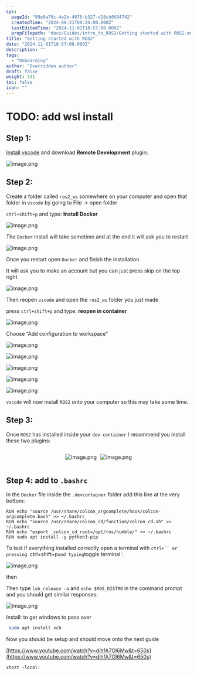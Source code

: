 ```yaml
---
sys:
  pageId: "89e0a78c-4e2b-4070-b327-d28cb0694742"
  createdTime: "2024-08-21T00:24:00.000Z"
  lastEditedTime: "2024-11-01T18:57:00.000Z"
  propFilepath: "docs/Guides/intro_to_ROS2/Getting started with ROS2.md"
title: "Getting started with ROS2"
date: "2024-11-01T18:57:00.000Z"
description: ""
tags:
  - "Onboarding"
author: "Overridden author"
draft: false
weight: 141
toc: false
icon: ""
---
```


# TODO: add wsl install

## Step 1:

[Install vscode](https://code.visualstudio.com/download) and download **Remote Development** plugin:

![image.png](https://prod-files-secure.s3.us-west-2.amazonaws.com/d518164a-d88e-44d1-a4ee-3adb3bd8bce0/efb52993-1881-4a40-b95e-6f020334f022/image.png?X-Amz-Algorithm=AWS4-HMAC-SHA256&X-Amz-Content-Sha256=UNSIGNED-PAYLOAD&X-Amz-Credential=ASIAZI2LB466S2S5LVRR%2F20250502%2Fus-west-2%2Fs3%2Faws4_request&X-Amz-Date=20250502T181146Z&X-Amz-Expires=3600&X-Amz-Security-Token=IQoJb3JpZ2luX2VjEEEaCXVzLXdlc3QtMiJIMEYCIQCwdlcCPTI1T8s1AQjv91H%2BkFOIO4e5bvS5NKovcBig2wIhANhUT0ziFlcgpsfleSe0Y0PXKXnm9PG%2FHZ19Z%2FfnJyvpKogECNr%2F%2F%2F%2F%2F%2F%2F%2F%2F%2FwEQABoMNjM3NDIzMTgzODA1IgxhcncHNNekzHp640gq3AOxkzpojRNsPkgtVj3gUVGVw55HtjUyRomEHqvG79uDgChPoTYOvFw25UGaizEtXL%2BC3JB0hQUzYNWu6dqU96Y3NbpieFHX1Nvo%2FnCWKexdx1VLLZBOV3NFJ53HwVS56zqPYu9IJalnk977uK3ABUCdvhq4mWxLMLeTjtbZrGpBchAiHUD4oVnhyLe2RW7NScFai%2BofK6sgLy7rEyzxH%2FyEW47r8vFYnRgWUgLxIhbAVSRWTSZocq%2BGVU9eFoU3bF%2FA%2B1%2FIMqQUch7IvM39pICK9QG2RZ4phTEzD%2BRBYFD1zEP5utDwO42Uhm7Iee55qo6ZWGyodQ%2BpEttqspHom2MQeVpYZrrS2Uo3nzch02vk4K%2FXNQ8riTpwespFcSKTpl0VWsLm3Q408XVdVXi6Yh8juey9qqsoxkTqFpEcaNKNTohMDyHeej2n%2Fbj%2BZa307StCQPc37AkCnTCkP36buUP5kS8QRSOf8BeT1HFSYSnqkbrUSpyk8R1NYe4UaYp9IctrodzuQ%2FGtQsNjeOwSakz%2BLY0KPNy%2FX4o%2FIC0YZB6AtkNy05euLg1wtdmF0bBHhKzfVoGx0S%2BE1lhZpGPY%2FrwM1%2BdzaNMtM05qfEgijIuq4pmx6YB9Ev9LoQI7zTDt5NPABjqkAaIb%2F8naZi49tFZ5NnoYmAF08F55lBvt3BpBgAfrenkGjNnNb5Fig7t1iy48sflpUcF7uWfOxcv4xmN3znYwI22lKo7mY4UDnNiF%2FLYDA3JUMXZJSSEdwbcQk0ejZ6vSE2%2FhCvxs4CMgA5Lxbu6k%2Fmz4h%2FWBI8f39bz6lMRDcUMFu7OpFTC%2BERdFwvjWzZf%2FQyoT0KRsl3K54VhmnHKBMFJbI%2FYH&X-Amz-Signature=d1a188c29eec2dfbdc954793f350fd6a02489f66a6648e7a3f519415a3e8d648&X-Amz-SignedHeaders=host&x-id=GetObject)

## Step 2:

Create a folder called `ros2_ws` somewhere on your computer and open that folder in `vscode` by going to File → open folder 

`ctrl+shift+p` and type: **Install Docker**

![image.png](https://prod-files-secure.s3.us-west-2.amazonaws.com/d518164a-d88e-44d1-a4ee-3adb3bd8bce0/2269dc0e-1cd5-47ff-bceb-c04ad9b2eab0/image.png?X-Amz-Algorithm=AWS4-HMAC-SHA256&X-Amz-Content-Sha256=UNSIGNED-PAYLOAD&X-Amz-Credential=ASIAZI2LB466S2S5LVRR%2F20250502%2Fus-west-2%2Fs3%2Faws4_request&X-Amz-Date=20250502T181146Z&X-Amz-Expires=3600&X-Amz-Security-Token=IQoJb3JpZ2luX2VjEEEaCXVzLXdlc3QtMiJIMEYCIQCwdlcCPTI1T8s1AQjv91H%2BkFOIO4e5bvS5NKovcBig2wIhANhUT0ziFlcgpsfleSe0Y0PXKXnm9PG%2FHZ19Z%2FfnJyvpKogECNr%2F%2F%2F%2F%2F%2F%2F%2F%2F%2FwEQABoMNjM3NDIzMTgzODA1IgxhcncHNNekzHp640gq3AOxkzpojRNsPkgtVj3gUVGVw55HtjUyRomEHqvG79uDgChPoTYOvFw25UGaizEtXL%2BC3JB0hQUzYNWu6dqU96Y3NbpieFHX1Nvo%2FnCWKexdx1VLLZBOV3NFJ53HwVS56zqPYu9IJalnk977uK3ABUCdvhq4mWxLMLeTjtbZrGpBchAiHUD4oVnhyLe2RW7NScFai%2BofK6sgLy7rEyzxH%2FyEW47r8vFYnRgWUgLxIhbAVSRWTSZocq%2BGVU9eFoU3bF%2FA%2B1%2FIMqQUch7IvM39pICK9QG2RZ4phTEzD%2BRBYFD1zEP5utDwO42Uhm7Iee55qo6ZWGyodQ%2BpEttqspHom2MQeVpYZrrS2Uo3nzch02vk4K%2FXNQ8riTpwespFcSKTpl0VWsLm3Q408XVdVXi6Yh8juey9qqsoxkTqFpEcaNKNTohMDyHeej2n%2Fbj%2BZa307StCQPc37AkCnTCkP36buUP5kS8QRSOf8BeT1HFSYSnqkbrUSpyk8R1NYe4UaYp9IctrodzuQ%2FGtQsNjeOwSakz%2BLY0KPNy%2FX4o%2FIC0YZB6AtkNy05euLg1wtdmF0bBHhKzfVoGx0S%2BE1lhZpGPY%2FrwM1%2BdzaNMtM05qfEgijIuq4pmx6YB9Ev9LoQI7zTDt5NPABjqkAaIb%2F8naZi49tFZ5NnoYmAF08F55lBvt3BpBgAfrenkGjNnNb5Fig7t1iy48sflpUcF7uWfOxcv4xmN3znYwI22lKo7mY4UDnNiF%2FLYDA3JUMXZJSSEdwbcQk0ejZ6vSE2%2FhCvxs4CMgA5Lxbu6k%2Fmz4h%2FWBI8f39bz6lMRDcUMFu7OpFTC%2BERdFwvjWzZf%2FQyoT0KRsl3K54VhmnHKBMFJbI%2FYH&X-Amz-Signature=4073e16f23818b21de81043549dcee7d87d40156e241307e02166035c5acbd31&X-Amz-SignedHeaders=host&x-id=GetObject)

The `Docker` install will take sometime and at the end it will ask you to restart

![image.png](https://prod-files-secure.s3.us-west-2.amazonaws.com/d518164a-d88e-44d1-a4ee-3adb3bd8bce0/ed233f78-be33-4b1f-b89c-9c346c0e961e/image.png?X-Amz-Algorithm=AWS4-HMAC-SHA256&X-Amz-Content-Sha256=UNSIGNED-PAYLOAD&X-Amz-Credential=ASIAZI2LB466S2S5LVRR%2F20250502%2Fus-west-2%2Fs3%2Faws4_request&X-Amz-Date=20250502T181146Z&X-Amz-Expires=3600&X-Amz-Security-Token=IQoJb3JpZ2luX2VjEEEaCXVzLXdlc3QtMiJIMEYCIQCwdlcCPTI1T8s1AQjv91H%2BkFOIO4e5bvS5NKovcBig2wIhANhUT0ziFlcgpsfleSe0Y0PXKXnm9PG%2FHZ19Z%2FfnJyvpKogECNr%2F%2F%2F%2F%2F%2F%2F%2F%2F%2FwEQABoMNjM3NDIzMTgzODA1IgxhcncHNNekzHp640gq3AOxkzpojRNsPkgtVj3gUVGVw55HtjUyRomEHqvG79uDgChPoTYOvFw25UGaizEtXL%2BC3JB0hQUzYNWu6dqU96Y3NbpieFHX1Nvo%2FnCWKexdx1VLLZBOV3NFJ53HwVS56zqPYu9IJalnk977uK3ABUCdvhq4mWxLMLeTjtbZrGpBchAiHUD4oVnhyLe2RW7NScFai%2BofK6sgLy7rEyzxH%2FyEW47r8vFYnRgWUgLxIhbAVSRWTSZocq%2BGVU9eFoU3bF%2FA%2B1%2FIMqQUch7IvM39pICK9QG2RZ4phTEzD%2BRBYFD1zEP5utDwO42Uhm7Iee55qo6ZWGyodQ%2BpEttqspHom2MQeVpYZrrS2Uo3nzch02vk4K%2FXNQ8riTpwespFcSKTpl0VWsLm3Q408XVdVXi6Yh8juey9qqsoxkTqFpEcaNKNTohMDyHeej2n%2Fbj%2BZa307StCQPc37AkCnTCkP36buUP5kS8QRSOf8BeT1HFSYSnqkbrUSpyk8R1NYe4UaYp9IctrodzuQ%2FGtQsNjeOwSakz%2BLY0KPNy%2FX4o%2FIC0YZB6AtkNy05euLg1wtdmF0bBHhKzfVoGx0S%2BE1lhZpGPY%2FrwM1%2BdzaNMtM05qfEgijIuq4pmx6YB9Ev9LoQI7zTDt5NPABjqkAaIb%2F8naZi49tFZ5NnoYmAF08F55lBvt3BpBgAfrenkGjNnNb5Fig7t1iy48sflpUcF7uWfOxcv4xmN3znYwI22lKo7mY4UDnNiF%2FLYDA3JUMXZJSSEdwbcQk0ejZ6vSE2%2FhCvxs4CMgA5Lxbu6k%2Fmz4h%2FWBI8f39bz6lMRDcUMFu7OpFTC%2BERdFwvjWzZf%2FQyoT0KRsl3K54VhmnHKBMFJbI%2FYH&X-Amz-Signature=b2495519c824a4648f270c73678c4a1f81b8d802782c6fd21b907a5c7753c740&X-Amz-SignedHeaders=host&x-id=GetObject)

Once you restart open `Docker` and finish the installation

It will ask you to make an account but you can just press skip on the top right

![image.png](https://prod-files-secure.s3.us-west-2.amazonaws.com/d518164a-d88e-44d1-a4ee-3adb3bd8bce0/21010ad9-1659-4fd9-9f59-9932a09b2a3d/image.png?X-Amz-Algorithm=AWS4-HMAC-SHA256&X-Amz-Content-Sha256=UNSIGNED-PAYLOAD&X-Amz-Credential=ASIAZI2LB466S2S5LVRR%2F20250502%2Fus-west-2%2Fs3%2Faws4_request&X-Amz-Date=20250502T181146Z&X-Amz-Expires=3600&X-Amz-Security-Token=IQoJb3JpZ2luX2VjEEEaCXVzLXdlc3QtMiJIMEYCIQCwdlcCPTI1T8s1AQjv91H%2BkFOIO4e5bvS5NKovcBig2wIhANhUT0ziFlcgpsfleSe0Y0PXKXnm9PG%2FHZ19Z%2FfnJyvpKogECNr%2F%2F%2F%2F%2F%2F%2F%2F%2F%2FwEQABoMNjM3NDIzMTgzODA1IgxhcncHNNekzHp640gq3AOxkzpojRNsPkgtVj3gUVGVw55HtjUyRomEHqvG79uDgChPoTYOvFw25UGaizEtXL%2BC3JB0hQUzYNWu6dqU96Y3NbpieFHX1Nvo%2FnCWKexdx1VLLZBOV3NFJ53HwVS56zqPYu9IJalnk977uK3ABUCdvhq4mWxLMLeTjtbZrGpBchAiHUD4oVnhyLe2RW7NScFai%2BofK6sgLy7rEyzxH%2FyEW47r8vFYnRgWUgLxIhbAVSRWTSZocq%2BGVU9eFoU3bF%2FA%2B1%2FIMqQUch7IvM39pICK9QG2RZ4phTEzD%2BRBYFD1zEP5utDwO42Uhm7Iee55qo6ZWGyodQ%2BpEttqspHom2MQeVpYZrrS2Uo3nzch02vk4K%2FXNQ8riTpwespFcSKTpl0VWsLm3Q408XVdVXi6Yh8juey9qqsoxkTqFpEcaNKNTohMDyHeej2n%2Fbj%2BZa307StCQPc37AkCnTCkP36buUP5kS8QRSOf8BeT1HFSYSnqkbrUSpyk8R1NYe4UaYp9IctrodzuQ%2FGtQsNjeOwSakz%2BLY0KPNy%2FX4o%2FIC0YZB6AtkNy05euLg1wtdmF0bBHhKzfVoGx0S%2BE1lhZpGPY%2FrwM1%2BdzaNMtM05qfEgijIuq4pmx6YB9Ev9LoQI7zTDt5NPABjqkAaIb%2F8naZi49tFZ5NnoYmAF08F55lBvt3BpBgAfrenkGjNnNb5Fig7t1iy48sflpUcF7uWfOxcv4xmN3znYwI22lKo7mY4UDnNiF%2FLYDA3JUMXZJSSEdwbcQk0ejZ6vSE2%2FhCvxs4CMgA5Lxbu6k%2Fmz4h%2FWBI8f39bz6lMRDcUMFu7OpFTC%2BERdFwvjWzZf%2FQyoT0KRsl3K54VhmnHKBMFJbI%2FYH&X-Amz-Signature=1d9320d28c8225ca3bcb7dc014b5122cba42f0256c4a28edc1bd85e2ef4293d7&X-Amz-SignedHeaders=host&x-id=GetObject)

Then reopen `vscode` and open the `ros2_ws` folder you just made

press `ctrl+shift+p` and type: **reopen in container**

![image.png](https://prod-files-secure.s3.us-west-2.amazonaws.com/d518164a-d88e-44d1-a4ee-3adb3bd8bce0/4e93b8c2-41ad-488c-8095-c74205196118/image.png?X-Amz-Algorithm=AWS4-HMAC-SHA256&X-Amz-Content-Sha256=UNSIGNED-PAYLOAD&X-Amz-Credential=ASIAZI2LB466S2S5LVRR%2F20250502%2Fus-west-2%2Fs3%2Faws4_request&X-Amz-Date=20250502T181146Z&X-Amz-Expires=3600&X-Amz-Security-Token=IQoJb3JpZ2luX2VjEEEaCXVzLXdlc3QtMiJIMEYCIQCwdlcCPTI1T8s1AQjv91H%2BkFOIO4e5bvS5NKovcBig2wIhANhUT0ziFlcgpsfleSe0Y0PXKXnm9PG%2FHZ19Z%2FfnJyvpKogECNr%2F%2F%2F%2F%2F%2F%2F%2F%2F%2FwEQABoMNjM3NDIzMTgzODA1IgxhcncHNNekzHp640gq3AOxkzpojRNsPkgtVj3gUVGVw55HtjUyRomEHqvG79uDgChPoTYOvFw25UGaizEtXL%2BC3JB0hQUzYNWu6dqU96Y3NbpieFHX1Nvo%2FnCWKexdx1VLLZBOV3NFJ53HwVS56zqPYu9IJalnk977uK3ABUCdvhq4mWxLMLeTjtbZrGpBchAiHUD4oVnhyLe2RW7NScFai%2BofK6sgLy7rEyzxH%2FyEW47r8vFYnRgWUgLxIhbAVSRWTSZocq%2BGVU9eFoU3bF%2FA%2B1%2FIMqQUch7IvM39pICK9QG2RZ4phTEzD%2BRBYFD1zEP5utDwO42Uhm7Iee55qo6ZWGyodQ%2BpEttqspHom2MQeVpYZrrS2Uo3nzch02vk4K%2FXNQ8riTpwespFcSKTpl0VWsLm3Q408XVdVXi6Yh8juey9qqsoxkTqFpEcaNKNTohMDyHeej2n%2Fbj%2BZa307StCQPc37AkCnTCkP36buUP5kS8QRSOf8BeT1HFSYSnqkbrUSpyk8R1NYe4UaYp9IctrodzuQ%2FGtQsNjeOwSakz%2BLY0KPNy%2FX4o%2FIC0YZB6AtkNy05euLg1wtdmF0bBHhKzfVoGx0S%2BE1lhZpGPY%2FrwM1%2BdzaNMtM05qfEgijIuq4pmx6YB9Ev9LoQI7zTDt5NPABjqkAaIb%2F8naZi49tFZ5NnoYmAF08F55lBvt3BpBgAfrenkGjNnNb5Fig7t1iy48sflpUcF7uWfOxcv4xmN3znYwI22lKo7mY4UDnNiF%2FLYDA3JUMXZJSSEdwbcQk0ejZ6vSE2%2FhCvxs4CMgA5Lxbu6k%2Fmz4h%2FWBI8f39bz6lMRDcUMFu7OpFTC%2BERdFwvjWzZf%2FQyoT0KRsl3K54VhmnHKBMFJbI%2FYH&X-Amz-Signature=87065da4916688939e736f4ad9970df92ac231c70c9b290a4731f224d8f0b110&X-Amz-SignedHeaders=host&x-id=GetObject)

Choose “Add configuration to workspace”

![image.png](https://prod-files-secure.s3.us-west-2.amazonaws.com/d518164a-d88e-44d1-a4ee-3adb3bd8bce0/9560b282-5060-4989-ba37-97e7b2c22476/image.png?X-Amz-Algorithm=AWS4-HMAC-SHA256&X-Amz-Content-Sha256=UNSIGNED-PAYLOAD&X-Amz-Credential=ASIAZI2LB466S2S5LVRR%2F20250502%2Fus-west-2%2Fs3%2Faws4_request&X-Amz-Date=20250502T181146Z&X-Amz-Expires=3600&X-Amz-Security-Token=IQoJb3JpZ2luX2VjEEEaCXVzLXdlc3QtMiJIMEYCIQCwdlcCPTI1T8s1AQjv91H%2BkFOIO4e5bvS5NKovcBig2wIhANhUT0ziFlcgpsfleSe0Y0PXKXnm9PG%2FHZ19Z%2FfnJyvpKogECNr%2F%2F%2F%2F%2F%2F%2F%2F%2F%2FwEQABoMNjM3NDIzMTgzODA1IgxhcncHNNekzHp640gq3AOxkzpojRNsPkgtVj3gUVGVw55HtjUyRomEHqvG79uDgChPoTYOvFw25UGaizEtXL%2BC3JB0hQUzYNWu6dqU96Y3NbpieFHX1Nvo%2FnCWKexdx1VLLZBOV3NFJ53HwVS56zqPYu9IJalnk977uK3ABUCdvhq4mWxLMLeTjtbZrGpBchAiHUD4oVnhyLe2RW7NScFai%2BofK6sgLy7rEyzxH%2FyEW47r8vFYnRgWUgLxIhbAVSRWTSZocq%2BGVU9eFoU3bF%2FA%2B1%2FIMqQUch7IvM39pICK9QG2RZ4phTEzD%2BRBYFD1zEP5utDwO42Uhm7Iee55qo6ZWGyodQ%2BpEttqspHom2MQeVpYZrrS2Uo3nzch02vk4K%2FXNQ8riTpwespFcSKTpl0VWsLm3Q408XVdVXi6Yh8juey9qqsoxkTqFpEcaNKNTohMDyHeej2n%2Fbj%2BZa307StCQPc37AkCnTCkP36buUP5kS8QRSOf8BeT1HFSYSnqkbrUSpyk8R1NYe4UaYp9IctrodzuQ%2FGtQsNjeOwSakz%2BLY0KPNy%2FX4o%2FIC0YZB6AtkNy05euLg1wtdmF0bBHhKzfVoGx0S%2BE1lhZpGPY%2FrwM1%2BdzaNMtM05qfEgijIuq4pmx6YB9Ev9LoQI7zTDt5NPABjqkAaIb%2F8naZi49tFZ5NnoYmAF08F55lBvt3BpBgAfrenkGjNnNb5Fig7t1iy48sflpUcF7uWfOxcv4xmN3znYwI22lKo7mY4UDnNiF%2FLYDA3JUMXZJSSEdwbcQk0ejZ6vSE2%2FhCvxs4CMgA5Lxbu6k%2Fmz4h%2FWBI8f39bz6lMRDcUMFu7OpFTC%2BERdFwvjWzZf%2FQyoT0KRsl3K54VhmnHKBMFJbI%2FYH&X-Amz-Signature=7072df4e32dec90d1132615cda5c6c8762e76471ea3d0d6e9ed12dabe31aff26&X-Amz-SignedHeaders=host&x-id=GetObject)

![image.png](https://prod-files-secure.s3.us-west-2.amazonaws.com/d518164a-d88e-44d1-a4ee-3adb3bd8bce0/2ee63f81-886b-48e8-a553-dc6e5eac99e4/image.png?X-Amz-Algorithm=AWS4-HMAC-SHA256&X-Amz-Content-Sha256=UNSIGNED-PAYLOAD&X-Amz-Credential=ASIAZI2LB466S2S5LVRR%2F20250502%2Fus-west-2%2Fs3%2Faws4_request&X-Amz-Date=20250502T181146Z&X-Amz-Expires=3600&X-Amz-Security-Token=IQoJb3JpZ2luX2VjEEEaCXVzLXdlc3QtMiJIMEYCIQCwdlcCPTI1T8s1AQjv91H%2BkFOIO4e5bvS5NKovcBig2wIhANhUT0ziFlcgpsfleSe0Y0PXKXnm9PG%2FHZ19Z%2FfnJyvpKogECNr%2F%2F%2F%2F%2F%2F%2F%2F%2F%2FwEQABoMNjM3NDIzMTgzODA1IgxhcncHNNekzHp640gq3AOxkzpojRNsPkgtVj3gUVGVw55HtjUyRomEHqvG79uDgChPoTYOvFw25UGaizEtXL%2BC3JB0hQUzYNWu6dqU96Y3NbpieFHX1Nvo%2FnCWKexdx1VLLZBOV3NFJ53HwVS56zqPYu9IJalnk977uK3ABUCdvhq4mWxLMLeTjtbZrGpBchAiHUD4oVnhyLe2RW7NScFai%2BofK6sgLy7rEyzxH%2FyEW47r8vFYnRgWUgLxIhbAVSRWTSZocq%2BGVU9eFoU3bF%2FA%2B1%2FIMqQUch7IvM39pICK9QG2RZ4phTEzD%2BRBYFD1zEP5utDwO42Uhm7Iee55qo6ZWGyodQ%2BpEttqspHom2MQeVpYZrrS2Uo3nzch02vk4K%2FXNQ8riTpwespFcSKTpl0VWsLm3Q408XVdVXi6Yh8juey9qqsoxkTqFpEcaNKNTohMDyHeej2n%2Fbj%2BZa307StCQPc37AkCnTCkP36buUP5kS8QRSOf8BeT1HFSYSnqkbrUSpyk8R1NYe4UaYp9IctrodzuQ%2FGtQsNjeOwSakz%2BLY0KPNy%2FX4o%2FIC0YZB6AtkNy05euLg1wtdmF0bBHhKzfVoGx0S%2BE1lhZpGPY%2FrwM1%2BdzaNMtM05qfEgijIuq4pmx6YB9Ev9LoQI7zTDt5NPABjqkAaIb%2F8naZi49tFZ5NnoYmAF08F55lBvt3BpBgAfrenkGjNnNb5Fig7t1iy48sflpUcF7uWfOxcv4xmN3znYwI22lKo7mY4UDnNiF%2FLYDA3JUMXZJSSEdwbcQk0ejZ6vSE2%2FhCvxs4CMgA5Lxbu6k%2Fmz4h%2FWBI8f39bz6lMRDcUMFu7OpFTC%2BERdFwvjWzZf%2FQyoT0KRsl3K54VhmnHKBMFJbI%2FYH&X-Amz-Signature=55ae6813faa1ec66b3e09dd9f47368ad9f5f1a52e0410b5835c02861b045be2a&X-Amz-SignedHeaders=host&x-id=GetObject)

![image.png](https://prod-files-secure.s3.us-west-2.amazonaws.com/d518164a-d88e-44d1-a4ee-3adb3bd8bce0/ae1580b2-b048-407e-aed9-b584224a7a04/image.png?X-Amz-Algorithm=AWS4-HMAC-SHA256&X-Amz-Content-Sha256=UNSIGNED-PAYLOAD&X-Amz-Credential=ASIAZI2LB466S2S5LVRR%2F20250502%2Fus-west-2%2Fs3%2Faws4_request&X-Amz-Date=20250502T181146Z&X-Amz-Expires=3600&X-Amz-Security-Token=IQoJb3JpZ2luX2VjEEEaCXVzLXdlc3QtMiJIMEYCIQCwdlcCPTI1T8s1AQjv91H%2BkFOIO4e5bvS5NKovcBig2wIhANhUT0ziFlcgpsfleSe0Y0PXKXnm9PG%2FHZ19Z%2FfnJyvpKogECNr%2F%2F%2F%2F%2F%2F%2F%2F%2F%2FwEQABoMNjM3NDIzMTgzODA1IgxhcncHNNekzHp640gq3AOxkzpojRNsPkgtVj3gUVGVw55HtjUyRomEHqvG79uDgChPoTYOvFw25UGaizEtXL%2BC3JB0hQUzYNWu6dqU96Y3NbpieFHX1Nvo%2FnCWKexdx1VLLZBOV3NFJ53HwVS56zqPYu9IJalnk977uK3ABUCdvhq4mWxLMLeTjtbZrGpBchAiHUD4oVnhyLe2RW7NScFai%2BofK6sgLy7rEyzxH%2FyEW47r8vFYnRgWUgLxIhbAVSRWTSZocq%2BGVU9eFoU3bF%2FA%2B1%2FIMqQUch7IvM39pICK9QG2RZ4phTEzD%2BRBYFD1zEP5utDwO42Uhm7Iee55qo6ZWGyodQ%2BpEttqspHom2MQeVpYZrrS2Uo3nzch02vk4K%2FXNQ8riTpwespFcSKTpl0VWsLm3Q408XVdVXi6Yh8juey9qqsoxkTqFpEcaNKNTohMDyHeej2n%2Fbj%2BZa307StCQPc37AkCnTCkP36buUP5kS8QRSOf8BeT1HFSYSnqkbrUSpyk8R1NYe4UaYp9IctrodzuQ%2FGtQsNjeOwSakz%2BLY0KPNy%2FX4o%2FIC0YZB6AtkNy05euLg1wtdmF0bBHhKzfVoGx0S%2BE1lhZpGPY%2FrwM1%2BdzaNMtM05qfEgijIuq4pmx6YB9Ev9LoQI7zTDt5NPABjqkAaIb%2F8naZi49tFZ5NnoYmAF08F55lBvt3BpBgAfrenkGjNnNb5Fig7t1iy48sflpUcF7uWfOxcv4xmN3znYwI22lKo7mY4UDnNiF%2FLYDA3JUMXZJSSEdwbcQk0ejZ6vSE2%2FhCvxs4CMgA5Lxbu6k%2Fmz4h%2FWBI8f39bz6lMRDcUMFu7OpFTC%2BERdFwvjWzZf%2FQyoT0KRsl3K54VhmnHKBMFJbI%2FYH&X-Amz-Signature=af454f63c6bfbf9d47e90c99fa6954df5a04e30a790d9f6537a837c0858e1664&X-Amz-SignedHeaders=host&x-id=GetObject)

![image.png](https://prod-files-secure.s3.us-west-2.amazonaws.com/d518164a-d88e-44d1-a4ee-3adb3bd8bce0/53255b28-f75e-430f-b9e3-c0ac8577e42b/image.png?X-Amz-Algorithm=AWS4-HMAC-SHA256&X-Amz-Content-Sha256=UNSIGNED-PAYLOAD&X-Amz-Credential=ASIAZI2LB466S2S5LVRR%2F20250502%2Fus-west-2%2Fs3%2Faws4_request&X-Amz-Date=20250502T181146Z&X-Amz-Expires=3600&X-Amz-Security-Token=IQoJb3JpZ2luX2VjEEEaCXVzLXdlc3QtMiJIMEYCIQCwdlcCPTI1T8s1AQjv91H%2BkFOIO4e5bvS5NKovcBig2wIhANhUT0ziFlcgpsfleSe0Y0PXKXnm9PG%2FHZ19Z%2FfnJyvpKogECNr%2F%2F%2F%2F%2F%2F%2F%2F%2F%2FwEQABoMNjM3NDIzMTgzODA1IgxhcncHNNekzHp640gq3AOxkzpojRNsPkgtVj3gUVGVw55HtjUyRomEHqvG79uDgChPoTYOvFw25UGaizEtXL%2BC3JB0hQUzYNWu6dqU96Y3NbpieFHX1Nvo%2FnCWKexdx1VLLZBOV3NFJ53HwVS56zqPYu9IJalnk977uK3ABUCdvhq4mWxLMLeTjtbZrGpBchAiHUD4oVnhyLe2RW7NScFai%2BofK6sgLy7rEyzxH%2FyEW47r8vFYnRgWUgLxIhbAVSRWTSZocq%2BGVU9eFoU3bF%2FA%2B1%2FIMqQUch7IvM39pICK9QG2RZ4phTEzD%2BRBYFD1zEP5utDwO42Uhm7Iee55qo6ZWGyodQ%2BpEttqspHom2MQeVpYZrrS2Uo3nzch02vk4K%2FXNQ8riTpwespFcSKTpl0VWsLm3Q408XVdVXi6Yh8juey9qqsoxkTqFpEcaNKNTohMDyHeej2n%2Fbj%2BZa307StCQPc37AkCnTCkP36buUP5kS8QRSOf8BeT1HFSYSnqkbrUSpyk8R1NYe4UaYp9IctrodzuQ%2FGtQsNjeOwSakz%2BLY0KPNy%2FX4o%2FIC0YZB6AtkNy05euLg1wtdmF0bBHhKzfVoGx0S%2BE1lhZpGPY%2FrwM1%2BdzaNMtM05qfEgijIuq4pmx6YB9Ev9LoQI7zTDt5NPABjqkAaIb%2F8naZi49tFZ5NnoYmAF08F55lBvt3BpBgAfrenkGjNnNb5Fig7t1iy48sflpUcF7uWfOxcv4xmN3znYwI22lKo7mY4UDnNiF%2FLYDA3JUMXZJSSEdwbcQk0ejZ6vSE2%2FhCvxs4CMgA5Lxbu6k%2Fmz4h%2FWBI8f39bz6lMRDcUMFu7OpFTC%2BERdFwvjWzZf%2FQyoT0KRsl3K54VhmnHKBMFJbI%2FYH&X-Amz-Signature=cd7698d52ef191342218d42a86539da21040855b1ba486537e21a2b86c3a6e73&X-Amz-SignedHeaders=host&x-id=GetObject)

![image.png](https://prod-files-secure.s3.us-west-2.amazonaws.com/d518164a-d88e-44d1-a4ee-3adb3bd8bce0/7c562767-5af9-4ffb-97d1-327bcdf4ee00/image.png?X-Amz-Algorithm=AWS4-HMAC-SHA256&X-Amz-Content-Sha256=UNSIGNED-PAYLOAD&X-Amz-Credential=ASIAZI2LB466S2S5LVRR%2F20250502%2Fus-west-2%2Fs3%2Faws4_request&X-Amz-Date=20250502T181146Z&X-Amz-Expires=3600&X-Amz-Security-Token=IQoJb3JpZ2luX2VjEEEaCXVzLXdlc3QtMiJIMEYCIQCwdlcCPTI1T8s1AQjv91H%2BkFOIO4e5bvS5NKovcBig2wIhANhUT0ziFlcgpsfleSe0Y0PXKXnm9PG%2FHZ19Z%2FfnJyvpKogECNr%2F%2F%2F%2F%2F%2F%2F%2F%2F%2FwEQABoMNjM3NDIzMTgzODA1IgxhcncHNNekzHp640gq3AOxkzpojRNsPkgtVj3gUVGVw55HtjUyRomEHqvG79uDgChPoTYOvFw25UGaizEtXL%2BC3JB0hQUzYNWu6dqU96Y3NbpieFHX1Nvo%2FnCWKexdx1VLLZBOV3NFJ53HwVS56zqPYu9IJalnk977uK3ABUCdvhq4mWxLMLeTjtbZrGpBchAiHUD4oVnhyLe2RW7NScFai%2BofK6sgLy7rEyzxH%2FyEW47r8vFYnRgWUgLxIhbAVSRWTSZocq%2BGVU9eFoU3bF%2FA%2B1%2FIMqQUch7IvM39pICK9QG2RZ4phTEzD%2BRBYFD1zEP5utDwO42Uhm7Iee55qo6ZWGyodQ%2BpEttqspHom2MQeVpYZrrS2Uo3nzch02vk4K%2FXNQ8riTpwespFcSKTpl0VWsLm3Q408XVdVXi6Yh8juey9qqsoxkTqFpEcaNKNTohMDyHeej2n%2Fbj%2BZa307StCQPc37AkCnTCkP36buUP5kS8QRSOf8BeT1HFSYSnqkbrUSpyk8R1NYe4UaYp9IctrodzuQ%2FGtQsNjeOwSakz%2BLY0KPNy%2FX4o%2FIC0YZB6AtkNy05euLg1wtdmF0bBHhKzfVoGx0S%2BE1lhZpGPY%2FrwM1%2BdzaNMtM05qfEgijIuq4pmx6YB9Ev9LoQI7zTDt5NPABjqkAaIb%2F8naZi49tFZ5NnoYmAF08F55lBvt3BpBgAfrenkGjNnNb5Fig7t1iy48sflpUcF7uWfOxcv4xmN3znYwI22lKo7mY4UDnNiF%2FLYDA3JUMXZJSSEdwbcQk0ejZ6vSE2%2FhCvxs4CMgA5Lxbu6k%2Fmz4h%2FWBI8f39bz6lMRDcUMFu7OpFTC%2BERdFwvjWzZf%2FQyoT0KRsl3K54VhmnHKBMFJbI%2FYH&X-Amz-Signature=404d91480fd577b272e789855789209f054f58bb5ed28cc9b8578cd4ac6baf78&X-Amz-SignedHeaders=host&x-id=GetObject)

`vscode` will now install `ROS2` onto your computer so this may take some time.

## Step 3:

Once `ROS2` has installed inside your `dev-container` I recommend you install these two plugins:

<div style="display: flex;flex-direction: row; column-gap:10px; max-width: 630px;justify-content: center;">
<div>

![image.png](https://prod-files-secure.s3.us-west-2.amazonaws.com/d518164a-d88e-44d1-a4ee-3adb3bd8bce0/3fc3d550-5a54-4ba1-ba6b-faa01cdb7369/image.png?X-Amz-Algorithm=AWS4-HMAC-SHA256&X-Amz-Content-Sha256=UNSIGNED-PAYLOAD&X-Amz-Credential=ASIAZI2LB466446IWYAS%2F20250502%2Fus-west-2%2Fs3%2Faws4_request&X-Amz-Date=20250502T181147Z&X-Amz-Expires=3600&X-Amz-Security-Token=IQoJb3JpZ2luX2VjEEEaCXVzLXdlc3QtMiJIMEYCIQDJcjNt%2Fngzbbcx%2FTP%2B9rvgWPYrQHgQpUTYTyymLVsNXQIhAITwCFB98O1pgEAOMRCaPnQ1DvCcs9QRYqvCh%2Fx7brZfKogECNr%2F%2F%2F%2F%2F%2F%2F%2F%2F%2FwEQABoMNjM3NDIzMTgzODA1IgwfhOvAAJWY%2Fnc%2BgKkq3AMgAW5VVnaGkjfDuym2WgfHeRSXBQW7imkNkOWxQn4Ak1ZhVSxKcgEgfBAm7K875%2F3hH8UH2QgDRmUngNeGlKB%2FT%2FVXVA%2Fp%2F0LgBijnd9U9NnLUSTeEmDfQSdOH%2F2J7Fmg1jWrY%2FDM9WO9Zp87wLsUSafk7B7j8KO6e3akuetE33NfcxusBZ9DT57fM00nOcTi5ck6rz0sgNcuMGRvoSNgLS9fInwIVTCKac2EeAkS%2Brw5%2FPxtWAk9rQ2S7dVJWefu0i6ObjIP8zlDBnM1I7iTu20c7at4MUiQPE8nLtJhlz9PuupnGsbbIs9x5oPxo7wQvh6OGJVWIvcT4L6HxC%2BvkLYCYPXDMT9GT4M1LYI23DHhgQCWAfwxHSpvm3oa4R73wpgjXVYQjfh2irw%2B%2FC5PurbCFShu9Yiy1jIOwRcF0iRzE5iRTB7gfGxQ28H2M04Nk6Mhp%2FKuc4ORpOGjKyy314BEYubfdXjFoJ6NXXL%2FeI794MAdhvHVa5MpIwBdju75R7dEC%2BCpirkxAaMNMp6Epfh9sfUiyVXsA9C6NeUS2r4INx2J6ZjHRfepN2P2A1yGPw35FP%2Bo33Q8Si0vXMNxH2vXUQbrsPvIJQMXkAmRsmTv53O0Pp2qScjkXwjCp5NPABjqkAaAgRroNIRMtvKJh0nnH5GsW9Gcn%2F7R4q4qvttNBNAbDINZkEDs0Ra2W2uQeYTDUDAaPNN3HKcAP7WhEK4b1450ZMBp%2BUV5uSSg%2B%2BgvDJh%2B8BxXy13tepBPVbMWsrcxxtKe5povr1sURPPCjrhaizA8InwyS3p7C3Sud%2FiSLhddX73yI80xAS0QPL4N9coJF%2BtymHvwKcCCDZMQhgvt46ybZBMRZ&X-Amz-Signature=58e9507fa4f7703da96bffdc8da8e88ec76f2a975e97c79f5957b35cbbf14c8b&X-Amz-SignedHeaders=host&x-id=GetObject)

</div>
<div>

![image.png](https://prod-files-secure.s3.us-west-2.amazonaws.com/d518164a-d88e-44d1-a4ee-3adb3bd8bce0/d994cc66-13c2-4093-a5a3-f84cf4601a82/image.png?X-Amz-Algorithm=AWS4-HMAC-SHA256&X-Amz-Content-Sha256=UNSIGNED-PAYLOAD&X-Amz-Credential=ASIAZI2LB466VASC3FYO%2F20250502%2Fus-west-2%2Fs3%2Faws4_request&X-Amz-Date=20250502T181149Z&X-Amz-Expires=3600&X-Amz-Security-Token=IQoJb3JpZ2luX2VjEEEaCXVzLXdlc3QtMiJHMEUCIG90zgq%2BH87icqJAL7vldIsl3PCceZdY1XjwPUiJb8aIAiEAjU7%2B46x175sNZJm5NfGL0A5fzIQcyARsjQMhdwwAXlAqiAQI2v%2F%2F%2F%2F%2F%2F%2F%2F%2F%2FARAAGgw2Mzc0MjMxODM4MDUiDNdWRVG%2BZ2QfWSP6GircAwCZAEiWLO7OC9UPpkfgFBcYCkT4cb%2FkGA26oJkHn2pjChJAIpC5LXFekSzlns4DqdvW%2F7x4iskNBbFkoocc3QXVhgmSVqkZNjXpnJ3SXFwSzMk1QAFKs94PZ1r4LCg1sa6zS9ac%2FuupRp4EU4SgAPBmj3JMXiVKbgmzP0M63YB7je0nY9SlAUX1P0u%2FxHbamHcn37c9r5f%2Bc4mrnsk1CEfdXCf434Xm%2F5f0nGxJIPvxOKIYi2gDIpKaWCEc1BFDfkdhihzyepTl0Uked3BKjtIUmAHKH0JkvLiLjUBMHWWIkE4aN5SI6MeuLxRjsrFelPQ4vyNfRBYi70PmJRXr5ilC9QRpgSzmMVvBu63PFiala33H0pX%2F7c2%2B4x4VsHaEYqKPsY%2FaSMJ%2BSGIp7bqVCestRn7bjyaxnbJoKJWTDPemosi6EuZF6SOyRtfZnRaD%2FljYOXU%2B4q%2Bzxlo54sw5nJlsMpJseEWCyMITW%2BF9zobKoHJngV%2FHxY2ObcteUjVnYceKYRky96yJsIPAQqatRsafNG67dzaB5It6EgXmIEuxq0goEE9%2FZF5SGGV0YldnXi2x%2FAu24IrPpDpTdRZ5wVGNJcwDpi6e5DAroGqb9htIEY8DzdXx4QwLKRDZMJHl08AGOqUBZYjHR671yj%2Fn0URJbqFSrZZo2OUbggJHshjmqYIRcXF%2FfJwyd8JvOd6JitFDT5UTRuWUD50XVeqUeiUXoDI9pIPJc8JwR%2FhIJ460l9CLnwwUcFvGH0bIWhtKT4kkl0ui9S80KIiKSJ4Be%2BLV6cm%2FVqmKGTil5W8%2Fj7YxSa3nlfbTUTVanqArt7tnLrYHvTL%2FLKNNkDl89%2BlE1ssYXt9z3vg1Km0q&X-Amz-Signature=076550e4640214bad6b9965e53284e48fff5d2e1f86786cffd5f98173af66ec7&X-Amz-SignedHeaders=host&x-id=GetObject)

</div>
</div>

## Step 4: add to `.bashrc`

In the `Docker` file inside the `.devcontainer` folder add this line at the very bottom: 

```docker
RUN echo "source /usr/share/colcon_argcomplete/hook/colcon-argcomplete.bash" >> ~/.bashrc
RUN echo "source /usr/share/colcon_cd/function/colcon_cd.sh" >> ~/.bashrc
RUN echo "export _colcon_cd_root=/opt/ros/humble/" >> ~/.bashrc
RUN sudo apt install -y python3-pip 
```

To test if everything installed correctly open a terminal with `ctrl+`` or pressing `ctrl+shift+p` and typing `toggle terminal`:

![image.png](https://prod-files-secure.s3.us-west-2.amazonaws.com/d518164a-d88e-44d1-a4ee-3adb3bd8bce0/6a4943d8-b04e-4c02-9a58-775f3384d1a5/image.png?X-Amz-Algorithm=AWS4-HMAC-SHA256&X-Amz-Content-Sha256=UNSIGNED-PAYLOAD&X-Amz-Credential=ASIAZI2LB466S2S5LVRR%2F20250502%2Fus-west-2%2Fs3%2Faws4_request&X-Amz-Date=20250502T181146Z&X-Amz-Expires=3600&X-Amz-Security-Token=IQoJb3JpZ2luX2VjEEEaCXVzLXdlc3QtMiJIMEYCIQCwdlcCPTI1T8s1AQjv91H%2BkFOIO4e5bvS5NKovcBig2wIhANhUT0ziFlcgpsfleSe0Y0PXKXnm9PG%2FHZ19Z%2FfnJyvpKogECNr%2F%2F%2F%2F%2F%2F%2F%2F%2F%2FwEQABoMNjM3NDIzMTgzODA1IgxhcncHNNekzHp640gq3AOxkzpojRNsPkgtVj3gUVGVw55HtjUyRomEHqvG79uDgChPoTYOvFw25UGaizEtXL%2BC3JB0hQUzYNWu6dqU96Y3NbpieFHX1Nvo%2FnCWKexdx1VLLZBOV3NFJ53HwVS56zqPYu9IJalnk977uK3ABUCdvhq4mWxLMLeTjtbZrGpBchAiHUD4oVnhyLe2RW7NScFai%2BofK6sgLy7rEyzxH%2FyEW47r8vFYnRgWUgLxIhbAVSRWTSZocq%2BGVU9eFoU3bF%2FA%2B1%2FIMqQUch7IvM39pICK9QG2RZ4phTEzD%2BRBYFD1zEP5utDwO42Uhm7Iee55qo6ZWGyodQ%2BpEttqspHom2MQeVpYZrrS2Uo3nzch02vk4K%2FXNQ8riTpwespFcSKTpl0VWsLm3Q408XVdVXi6Yh8juey9qqsoxkTqFpEcaNKNTohMDyHeej2n%2Fbj%2BZa307StCQPc37AkCnTCkP36buUP5kS8QRSOf8BeT1HFSYSnqkbrUSpyk8R1NYe4UaYp9IctrodzuQ%2FGtQsNjeOwSakz%2BLY0KPNy%2FX4o%2FIC0YZB6AtkNy05euLg1wtdmF0bBHhKzfVoGx0S%2BE1lhZpGPY%2FrwM1%2BdzaNMtM05qfEgijIuq4pmx6YB9Ev9LoQI7zTDt5NPABjqkAaIb%2F8naZi49tFZ5NnoYmAF08F55lBvt3BpBgAfrenkGjNnNb5Fig7t1iy48sflpUcF7uWfOxcv4xmN3znYwI22lKo7mY4UDnNiF%2FLYDA3JUMXZJSSEdwbcQk0ejZ6vSE2%2FhCvxs4CMgA5Lxbu6k%2Fmz4h%2FWBI8f39bz6lMRDcUMFu7OpFTC%2BERdFwvjWzZf%2FQyoT0KRsl3K54VhmnHKBMFJbI%2FYH&X-Amz-Signature=fcd4911429306ae01f94dcc49594d4bd0a193ef3675bfec5582c6338f31762b8&X-Amz-SignedHeaders=host&x-id=GetObject)

then 

Then type `lsb_release -a` and `echo $ROS_DISTRO` in the command prompt and you should get similar responses:

![image.png](https://prod-files-secure.s3.us-west-2.amazonaws.com/d518164a-d88e-44d1-a4ee-3adb3bd8bce0/3e635dec-a805-4e85-8b9e-d000e5b71a4e/image.png?X-Amz-Algorithm=AWS4-HMAC-SHA256&X-Amz-Content-Sha256=UNSIGNED-PAYLOAD&X-Amz-Credential=ASIAZI2LB466S2S5LVRR%2F20250502%2Fus-west-2%2Fs3%2Faws4_request&X-Amz-Date=20250502T181146Z&X-Amz-Expires=3600&X-Amz-Security-Token=IQoJb3JpZ2luX2VjEEEaCXVzLXdlc3QtMiJIMEYCIQCwdlcCPTI1T8s1AQjv91H%2BkFOIO4e5bvS5NKovcBig2wIhANhUT0ziFlcgpsfleSe0Y0PXKXnm9PG%2FHZ19Z%2FfnJyvpKogECNr%2F%2F%2F%2F%2F%2F%2F%2F%2F%2FwEQABoMNjM3NDIzMTgzODA1IgxhcncHNNekzHp640gq3AOxkzpojRNsPkgtVj3gUVGVw55HtjUyRomEHqvG79uDgChPoTYOvFw25UGaizEtXL%2BC3JB0hQUzYNWu6dqU96Y3NbpieFHX1Nvo%2FnCWKexdx1VLLZBOV3NFJ53HwVS56zqPYu9IJalnk977uK3ABUCdvhq4mWxLMLeTjtbZrGpBchAiHUD4oVnhyLe2RW7NScFai%2BofK6sgLy7rEyzxH%2FyEW47r8vFYnRgWUgLxIhbAVSRWTSZocq%2BGVU9eFoU3bF%2FA%2B1%2FIMqQUch7IvM39pICK9QG2RZ4phTEzD%2BRBYFD1zEP5utDwO42Uhm7Iee55qo6ZWGyodQ%2BpEttqspHom2MQeVpYZrrS2Uo3nzch02vk4K%2FXNQ8riTpwespFcSKTpl0VWsLm3Q408XVdVXi6Yh8juey9qqsoxkTqFpEcaNKNTohMDyHeej2n%2Fbj%2BZa307StCQPc37AkCnTCkP36buUP5kS8QRSOf8BeT1HFSYSnqkbrUSpyk8R1NYe4UaYp9IctrodzuQ%2FGtQsNjeOwSakz%2BLY0KPNy%2FX4o%2FIC0YZB6AtkNy05euLg1wtdmF0bBHhKzfVoGx0S%2BE1lhZpGPY%2FrwM1%2BdzaNMtM05qfEgijIuq4pmx6YB9Ev9LoQI7zTDt5NPABjqkAaIb%2F8naZi49tFZ5NnoYmAF08F55lBvt3BpBgAfrenkGjNnNb5Fig7t1iy48sflpUcF7uWfOxcv4xmN3znYwI22lKo7mY4UDnNiF%2FLYDA3JUMXZJSSEdwbcQk0ejZ6vSE2%2FhCvxs4CMgA5Lxbu6k%2Fmz4h%2FWBI8f39bz6lMRDcUMFu7OpFTC%2BERdFwvjWzZf%2FQyoT0KRsl3K54VhmnHKBMFJbI%2FYH&X-Amz-Signature=f2dc369815199108109099be7d79d81022f36c938fb63725a1b254ed7dbfbbd5&X-Amz-SignedHeaders=host&x-id=GetObject)

Install:  to get windows to pass over

```bash
 sudo apt install xcb
```

Now you should be setup and should move onto the next guide 

[https://www.youtube.com/watch?v=dihfA7Ol6Mw&t=650s](https://www.youtube.com/watch?v=dihfA7Ol6Mw&t=650s)

```python
xhost +local:
```
